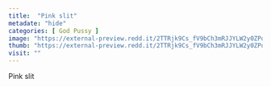 ```yaml
---
title:  "Pink slit"
metadate: "hide"
categories: [ God Pussy ]
image: "https://external-preview.redd.it/2TTRjk9Cs_fV9bCh3mRJJYLW2y0ZPoLcX1K5mxsrcSM.jpg?auto=webp&s=13ad32170a770874d2a4b6f4e2ff9b1b54a73509"
thumb: "https://external-preview.redd.it/2TTRjk9Cs_fV9bCh3mRJJYLW2y0ZPoLcX1K5mxsrcSM.jpg?width=640&crop=smart&auto=webp&s=df26b6234040af25e3388e291616a27b2100d580"
visit: ""
---
```

Pink slit
